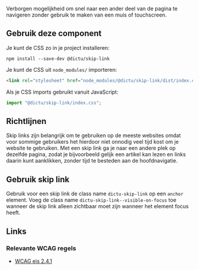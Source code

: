 <!-- @license CC0-1.0 -->

Verborgen mogelijkheid om snel naar een ander deel van de pagina te navigeren
zonder gebruik te maken van een muis of touchscreen.

## Gebruik deze component

Je kunt de CSS zo in je project installeren:

```console
npm install --save-dev @dictu/skip-link
```

Je kunt de CSS uit `node_modules/` importeren:

```html
<link rel="stylesheet" href="node_modules/@dictu/skip-link/dist/index.css" />
```

Als je CSS imports gebruikt vanuit JavaScript:

```javascript
import "@dictu/skip-link/index.css";
```

## Richtlijnen

Skip links zijn belangrijk om te gebruiken op de meeste websites omdat voor
sommige gebruikers het hierdoor niet onnodig veel tijd kost om je website te
gebruiken. Met een skip link ga je naar een andere plek op dezelfde pagina,
zodat je bijvoorbeeld gelijk een artikel kan lezen en links daarin kunt
aanklikken, zonder tijd te besteden aan de hoofdnavigatie.

## Gebruik skip link

Gebruik voor een skip link de class name `dictu-skip-link` op een `anchor`
element. Voeg de class name `dictu-skip-link--visible-on-focus` toe wanneer de
skip link alleen zichtbaar moet zijn wanneer het element focus heeft.

## Links

### Relevante WCAG regels

- [WCAG eis 2.4.1](https://www.w3.org/TR/WCAG21/#bypass-blocks)
